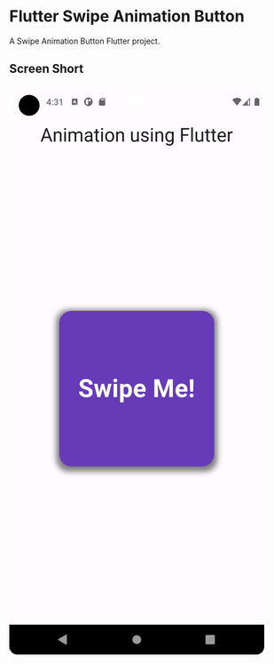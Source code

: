 # Flutter Swipe Animation Button


A Swipe Animation Button Flutter project.

## Screen Short
![Flutter-Swipe-Animation-Button](https://github.com/MuhammadAsifJawad/Flutter-Swipe-Animation-Button/blob/main/ScreenShorts/Screenshot_20230817_163125.png)
